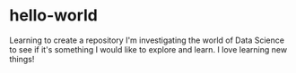 # hello-world
Learning to create a repository
I'm investigating the world of Data Science to see if it's something I would like to explore and learn.  I love learning new things!
